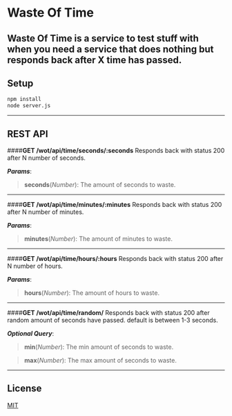 Waste Of Time
===============

Waste Of Time is a service to test stuff with when you need a service that does nothing but responds back after X time has passed.
----

Setup
----------
```sh
npm install
node server.js
```
----

REST API
----------
####**GET /wot/api/time/seconds/:seconds**
Responds back with status 200 after N number of seconds.

***Params***:

> **seconds**(*Number*): The amount of seconds to waste.


----
####**GET /wot/api/time/minutes/:minutes**
Responds back with status 200 after N number of minutes.

***Params***:

> **minutes**(*Number*): The amount of minutes to waste.

----

####**GET /wot/api/time/hours/:hours**
Responds back with status 200 after N number of hours.

***Params***:

> **hours**(*Number*): The amount of hours to waste.

----

####**GET /wot/api/time/random/**
Responds back with status 200 after random amount of seconds have passed.
default is between 1-3 seconds.

***Optional Query***:

>**min**(*Number*): The min amount of seconds to waste.


>**max**(*Number*): The max amount of seconds to waste.

----


## License

[MIT](LICENSE)

